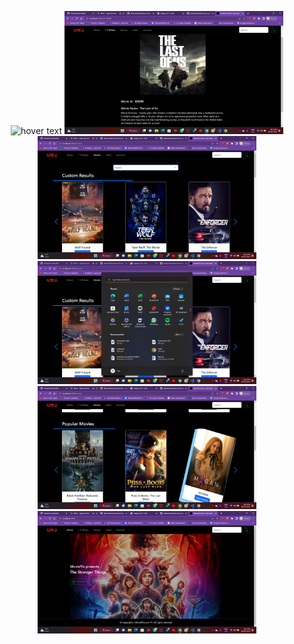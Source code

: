 <p align="center">
    <img src="https://encrypted-tbn0.gstatic.com/images?q=tbn:ANd9GcRRdACwx2Hc6_x4wd7g9bBv0iHvPltitw1Y2Q&usqp=CAU" width="350" title="hover text">
    <img src="/imgs/img1.png" width="350" title="hover text">
    <img src="/imgs/img2.png" width="350" title="hover text">
    <img src="/imgs/img3.png" width="350" title="hover text">
    <img src="/imgs/img4.png" width="350" title="hover text">
    <img src="/imgs/img5.png" width="350" title="hover text">
  </p>